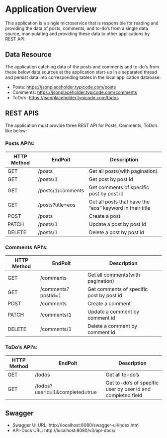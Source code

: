 # Application Overview

This application is a single microservice that is responsible for reading and providing the data of posts, 
comments, and to-do’s from a single data source, manipulating and providing these data to other 
applications by REST API.

## Data Resource

The application catching data of the posts and comments and to-do's from these below data 
sources at the application start-up in a separated thread and persist data into corresponding tables in 
the local application database:
- Posts: https://jsonplaceholder.typicode.com/posts
- Comments: https://jsonplaceholder.typicode.com/comments
- ToDo’s: https://jsonplaceholder.typicode.com/todos

## REST APIS

The application must provide three REST API for Posts, Comments, ToDo’s like below:

### Posts API’s:

| HTTP Method | EndPoit            | Description |
| ----------- | ------------------ | ------------------ |
| GET         | /posts             | Get all posts(with pagination) |
| GET         | /posts/1           | Get post by post id |
| GET         | /posts/1/comments  | Get comments of specific post by post id |
| GET         | /posts?title=eos   | Get all posts that have the “eos” keyword in their title |
| POST        | /posts             | Create a post |
| PATCH       | /posts/1           | Update a post by post id |
| DELETE      | /posts/1           | Delete a post by post id |

### Comments API’s:

| HTTP Method | EndPoit            | Description |
| ----------- | ------------------ | ------------------ |
| GET         | /comments          | Get all comments(with pagination) |
| GET         | /comments?postId=1 | Get comments of specific post by post id |
| POST        | /comments          | Create a comment |
| PATCH       | /comments/1        | Update a comment by comment id |
| DELETE      | /comments/1        | Delete a comment by comment id |

### ToDo’s API’s:

| HTTP Method | EndPoit                        | Description |
| ----------- | ------------------             | ------------------ |
| GET         | /todos                         | Get all to-do’s |
| GET         | /todos?userId=1&completed=true | Get to-do’s of specific user by user id and completed field |

## Swagger

- Swagger UI URL: http://localhost:8080/swagger-ui/index.html
- API-Docs URL: http://localhost:8080/v3/api-docs/
